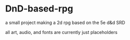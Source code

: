 # DnD-based-rpg

a small project making a 2d rpg based on the 5e d&d SRD

all art, audio, and fonts are currently just placeholders
